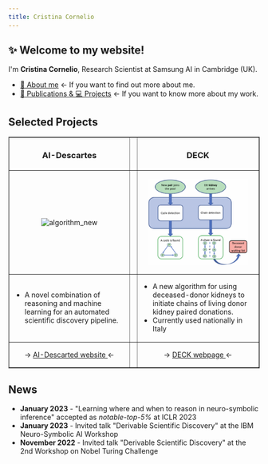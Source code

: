 ```yaml
---
title: Cristina Cornelio
---
```


## ✨ Welcome to my website! 
I'm **Cristina Cornelio**, Research Scientist at Samsung AI in Cambridge (UK). 
* <a href="https://corneliocristina.github.io/about.html" style="display: inline" > 👤 About me</a> &larr; If you want to find out more about me.
* <a href="https://corneliocristina.github.io/publications.html" style="display: inline" class="button"> 📖 Publications & 💻 Projects</a> &larr; If you want to know more about my work.


## Selected Projects

<table border=none>
   <tr>
      <td> <h3 align="center" > AI-Descartes </h3>  </td>
      <td> </td>
      <td> <h3 align="center"> DECK </h3> </td>
   </tr>
   <tr>
      <td> <p align="center"> <img align="center" width="200" src="figures/Figure1.png" alt="algorithm_new"/> </p> </td>
      <td> </td>
      <td> <p align="center"> <img align="center" width="200" src="figures/algorithm_new.png" alt="algorithm_new"/> </p> </td>
   </tr>
   <tr>
      <td> 
         <ul>
            <li> A novel combination of reasoning and machine learning for an automated scientific discovery pipeline. </li>
         </ul>
      </td>
      <td> </td>
      <td> 
         <ul>
            <li> A new algorithm for using deceased-donor kidneys to initiate chains of living donor kidney paired donations. </li>
            <li> Currently used nationally in Italy </li>
         </ul>
      </td>
   </tr>   
   <tr>
      <td> <p align="center">  &rarr; <a href="https://ai-descartes.github.io/"> AI-Descarted website </a> &larr; </p> </td>
      <td> </td>
      <td> <p align="center"> &rarr; <a href="https://corneliocristina.github.io/DECK.html"> DECK webpage </a> &larr; </p> </td>
   </tr>
</table>


## News 

* **January 2023** - "Learning where and when to reason in neuro-symbolic inference" accepted as *notable-top-5%* at ICLR 2023
* **January 2023** - Invited talk "Derivable Scientific Discovery" at the IBM Neuro-Symbolic AI Workshop
* **November 2022** - Invited talk "Derivable Scientific Discovery" at the 2nd Workshop on Nobel Turing Challenge
